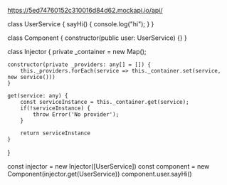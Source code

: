 https://5ed74760152c310016d84d62.mockapi.io/api/




class UserService {
    sayHi() {
        console.log("hi");
    }
}


class Component {
    constructor(public user: UserService) {}
}

class Injector {
    private _container = new Map();

    constructor(private _providers: any[] = []) {
        this._providers.forEach(service => this._container.set(service, new service()))
    }

    get(service: any) {
        const serviceInstance = this._container.get(service);
        if(!serviceInstance) {
            throw Error('No provider');
        }

        return serviceInstance
    }
}


const injector = new Injector([UserService])
const component = new Component(injector.get(UserService))
component.user.sayHi()
